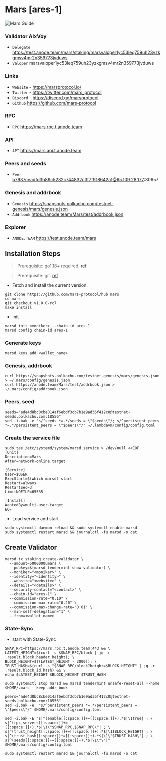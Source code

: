 # Mars [ares-1]
![Mars Guide](https://github.com/Voynitskiy/Voynitskiy/blob/main/mainnet/Mars/Mars.png)
### Validator AlxVoy
* `Delegate` https://test.anode.team/mars/staking/marsvaloper1yc53leq759uh23yzkgmsv4mr2n359773jvduws
* `Valoper` marsvaloper1yc53leq759uh23yzkgmsv4mr2n359773jvduws
### Links
* `Website` - https://marsprotocol.io/
* `Twitter` - https://twitter.com/mars_protocol
* `Discord` - https://discord.gg/marsprotocol
* `Github` https://github.com/mars-protocol
### RPC
* `RPC` https://mars.rpc.t.anode.team
### API
* `API` https://mars.api.t.anode.team
### Peers and seeds
* `Peer` b7937ceadfd3b89c5232c744832c3f7f918642a1@65.109.28.177:30657
### Genesis and addrbook
* `Genesis` https://snapshots.polkachu.com/testnet-genesis/mars/genesis.json
* `Addrbook` https://anode.team/Mars/test/addrbook.json
### Explorer
* `ANODE.TEAM` https://test.anode.team/mars
## Installation Steps
>Prerequisite: go1.18+ required. [ref](https://golang.org/doc/install)

>Prerequisite: git. [ref](https://github.com/git/git)

* Fetch and install the current version.
```shell
git clone https://github.com/mars-protocol/hub mars
cd mars
git checkout v1.0.0-rc7
make install
```
* Init
```
marsd init <moniker> --chain-id ares-1
marsd config chain-id ares-1
```

### Generate keys
```
marsd keys add <wallet_name>
```
### Genesis, addrbook
```
curl https://snapshots.polkachu.com/testnet-genesis/mars/genesis.json > ~/.mars/config/genesis.json
curl https://anode.team/Mars/test/addrbook.json > ~/.mars/config/addrbook.json
```
### Peers, seed
```
seeds="ade4d8bc8cbe014af6ebdf3cb7b1e9ad36f412c0@testnet-seeds.polkachu.com:18556"
sed -i.bak -e "s/^seeds *=.*/seeds = \"$seeds\"/; s/^persistent_peers *=.*/persistent_peers = \"$peers\"/" ~/.lambdavm/config/config.toml
```
### Create the service file
```
sudo tee /etc/systemd/system/marsd.service > /dev/null <<EOF
[Unit]
Description=Mars
After=network-online.target

[Service]
User=$USER
ExecStart=$(which marsd) start
Restart=always
RestartSec=3
LimitNOFILE=65535

[Install]
WantedBy=multi-user.target
EOF
```
* Load service and start
```
sudo systemctl daemon-reload && sudo systemctl enable marsd
sudo systemctl restart marsd && journalctl -fu marsd -o cat
```
## Create Validator
```
marsd tx staking create-validator \
  --amount=5000000umars \
  --pubkey=$(marsd tendermint show-validator) \
  --moniker="<moniker>" \
  --identity="<identity>" \
  --website="<website>" \
  --details="<details>" \
  --security-contact="<contact>" \
  --chain-id="ares-1" \
  --commission-rate="0.10" \
  --commission-max-rate="0.20" \
  --commission-max-change-rate="0.01" \
  --min-self-delegation="1" \
  --from=<wallet_name>
```
### State-Sync
* start with State-Sync
```
SNAP_RPC=https://mars.rpc.t.anode.team:443 && \
LATEST_HEIGHT=$(curl -s $SNAP_RPC/block | jq -r .result.block.header.height); \
BLOCK_HEIGHT=$((LATEST_HEIGHT - 2000)); \
TRUST_HASH=$(curl -s "$SNAP_RPC/block?height=$BLOCK_HEIGHT" | jq -r .result.block_id.hash) && \
echo $LATEST_HEIGHT $BLOCK_HEIGHT $TRUST_HASH
```
```
sudo systemctl stop marsd && marsd tendermint unsafe-reset-all --home $HOME/.mars --keep-addr-book
```
```
peers="ade4d8bc8cbe014af6ebdf3cb7b1e9ad36f412c0@testnet-seeds.polkachu.com:18556"
sed -i.bak -e  "s/^persistent_peers *=.*/persistent_peers = \"$peers\"/" $HOME/.mars/config/config.toml
```
```
sed -i.bak -E "s|^(enable[[:space:]]+=[[:space:]]+).*$|\1true| ; \
s|^(rpc_servers[[:space:]]+=[[:space:]]+).*$|\1\"$SNAP_RPC,$SNAP_RPC\"| ; \
s|^(trust_height[[:space:]]+=[[:space:]]+).*$|\1$BLOCK_HEIGHT| ; \
s|^(trust_hash[[:space:]]+=[[:space:]]+).*$|\1\"$TRUST_HASH\"| ; \
s|^(seeds[[:space:]]+=[[:space:]]+).*$|\1\"\"|" $HOME/.mars/config/config.toml
```
```
sudo systemctl restart marsd && journalctl -fu marsd -o cat
```
